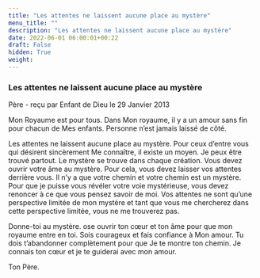 ```yaml
---
title: "Les attentes ne laissent aucune place au mystère"
menu_title: ""
description: "Les attentes ne laissent aucune place au mystère"
date: 2022-06-01 06:00:01+00:22
draft: False
hidden: True
weight:
---
```

### Les attentes ne laissent aucune place au mystère

Père - reçu par Enfant de Dieu le 29 Janvier 2013

Mon Royaume est pour tous. Dans Mon royaume, il y a un amour sans fin pour chacun de Mes enfants. Personne n’est jamais laissé de côté.

Les attentes ne laissent aucune place au mystère. Pour ceux d’entre vous qui désirent sincèrement Me connaître, il existe un moyen. Je peux être trouvé partout. Le mystère se trouve dans chaque création. Vous devez ouvrir votre âme au mystère. Pour cela, vous devez laisser vos attentes derrière vous. Il n’y a que votre chemin et votre chemin est un mystère. Pour que je puisse vous révéler votre voie mystérieuse, vous devez renoncer à ce que vous pensez savoir de moi. Vos attentes ne sont qu’une perspective limitée de mon mystère et tant que vous me chercherez dans cette perspective limitée, vous ne me trouverez pas.

Donne-toi au mystère. ose ouvrir ton cœur et ton âme pour que mon royaume entre en toi. Sois courageux et fais confiance à Mon amour. Tu dois t’abandonner complètement pour que Je te montre ton chemin. Je connais ton cœur et je te guiderai avec mon amour.

Ton Père.



